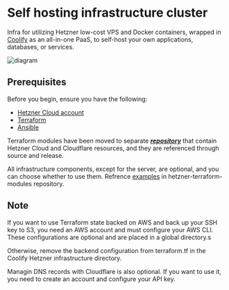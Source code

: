 # Self hosting infrastructure cluster

Infra for utilizing Hetzner low-cost VPS and Docker containers, wrapped in [Coolify](https://coolify.io) as an all-in-one PaaS, to self-host your own applications, databases, or services.

![diagram](./public/01_infra_diagram.svg)

## Prerequisites

Before you begin, ensure you have the following:

- [Hetzner Cloud account](https://hetzner.cloud/?ref=Ix9xCKNxJriM) 
- [Terraform](https://www.terraform.io/downloads.html)
- [Ansible](https://docs.ansible.com/ansible/latest/installation_guide/intro_installation.html)

Terraform modules have been moved to separate ***[repository](https://github.com/Ujstor/terraform-hetzner-modules)*** that contain Hetzner Cloud and Cloudflare resources, and they are referenced through source and release.

All infrastructure components, except for the server, are optional, and you can choose whether to use them.
Refrence [examples](https://github.com/Ujstor/terraform-hetzner-modules/tree/master/examples) in hetzner-terraform-modules repository.

## Note
If you want to use Terraform state backed on AWS and back up your SSH key to S3, you need an AWS account and must configure your AWS CLI. These configurations are optional and are placed in a global directory.s

Otherwise, remove the backend configuration from terraform.tf in the Coolify Hetzner infrastructure directory.

Managin DNS records with Cloudflare is also optional. If you want to use it, you need to create an account and configure your API key.
